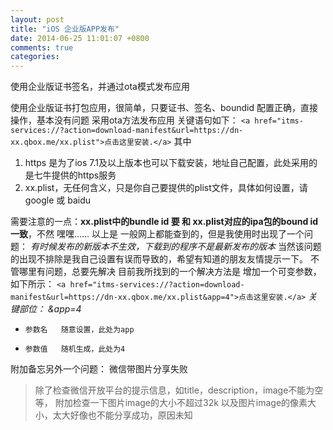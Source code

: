 ```yaml
---
layout: post
title: "iOS 企业版APP发布"
date: 2014-06-25 11:01:07 +0800
comments: true
categories: 
---
```


使用企业版证书签名，并通过ota模式发布应用

使用企业版证书打包应用，很简单，只要证书、签名、boundid 配置正确，直接操作，基本没有问题
采用ota方法发布应用 关键语句如下：
`<a href="itms-services://?action=download-manifest&url=https://dn-xx.qbox.me/xx.plist">点击这里安装.</a>`
其中 

1. https 是为了ios 7.1及以上版本也可以下载安装，地址自己配置，此处采用的是七牛提供的https服务
2. xx.plist，无任何含义，只是你自己要提供的plist文件，具体如何设置，请google 或 baidu

需要注意的一点：**xx.plist中的bundle id 要 和 xx.plist对应的ipa包的bound id 一致**，不然 嘿嘿……
以上是 一般网上都能查到的，但是我使用时出现了一个问题：
	*有时候发布的新版本不生效，下载到的程序不是最新发布的版本*
当然该问题的出现不排除是我自己设置有误而导致的，希望有知道的朋友友情提示一下。
不管哪里有问题，总要先解决
目前我所找到的一个解决方法是 增加一个可变参数，如下所示： 
   `<a href="itms-services://?action=download-manifest&url=https://dn-xx.qbox.me/xx.plist&app=4">点击这里安装.</a>`
    *关键部位： &app=4*
*     参数名	随意设置，此处为app  
*     参数值	随机生成，此处为4
    
附加备忘另外一个问题：
微信带图片分享失败
> 除了检查微信开放平台的提示信息，如title，description，image不能为空等，
> 附加检查一下图片image的大小不超过32k 
> 以及图片image的像素大小，太大好像也不能分享成功，原因未知   
